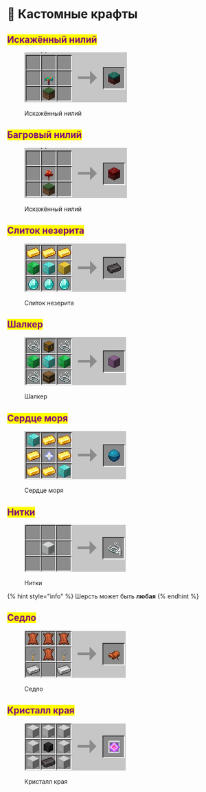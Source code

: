 # 🔧 Кастомные крафты

## <mark style="color:purple;">Искажённый нилий</mark>

<figure><img src="../.gitbook/assets/image (1).png" alt=""><figcaption><p>Искажённый нилий</p></figcaption></figure>

## <mark style="color:purple;">Багровый нилий</mark>

<figure><img src="../.gitbook/assets/image (18).png" alt=""><figcaption><p>Искажённый нилий</p></figcaption></figure>

## <mark style="color:purple;">Слиток незерита</mark>

<figure><img src="../.gitbook/assets/image (11).png" alt=""><figcaption><p>Слиток незерита</p></figcaption></figure>

## <mark style="color:purple;">Шалкер</mark>

<figure><img src="../.gitbook/assets/image (1) (5).png" alt=""><figcaption><p>Шалкер</p></figcaption></figure>

## <mark style="color:purple;">Сердце моря</mark>

<figure><img src="../.gitbook/assets/image (17).png" alt=""><figcaption><p>Сердце моря</p></figcaption></figure>

## <mark style="color:purple;">Нитки</mark>

<figure><img src="../.gitbook/assets/image (3) (3).png" alt=""><figcaption><p>Нитки</p></figcaption></figure>

{% hint style="info" %}
Шерсть может быть **любая**
{% endhint %}

## <mark style="color:purple;">Седло</mark>

<figure><img src="../.gitbook/assets/image (1) (1) (2).png" alt=""><figcaption><p>Седло</p></figcaption></figure>

## <mark style="color:purple;">Кристалл края</mark>

<figure><img src="../.gitbook/assets/image (9) (1).png" alt=""><figcaption><p>Кристалл края</p></figcaption></figure>
